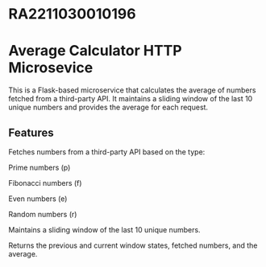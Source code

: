 # RA2211030010196
# Average Calculator HTTP Microsevice 
This is a Flask-based microservice that calculates the average of numbers fetched from a third-party API. It maintains a sliding window of the last 10 unique numbers and provides the average for each request.
## Features
Fetches numbers from a third-party API based on the type:

Prime numbers (p)

Fibonacci numbers (f)

Even numbers (e)

Random numbers (r)

Maintains a sliding window of the last 10 unique numbers.

Returns the previous and current window states, fetched numbers, and the average.
